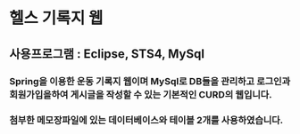 # 헬스 기록지 웹
## 사용프로그램 : Eclipse, STS4, MySql
### Spring을 이용한 운동 기록지 웹이며 MySql로 DB들을 관리하고 로그인과 회원가입을하여 게시글을 작성할 수 있는 기본적인 CURD의 웹입니다.

### 첨부한 메모장파일에 있는 데이터베이스와 테이블 2개를 사용하였습니다.
